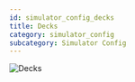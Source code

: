 ```yaml
---
id: simulator_config_decks
title: Decks
category: simulator_config
subcategory: Simulator Config
---
```


![Decks](/img/simulator_config_decks.jpg)

